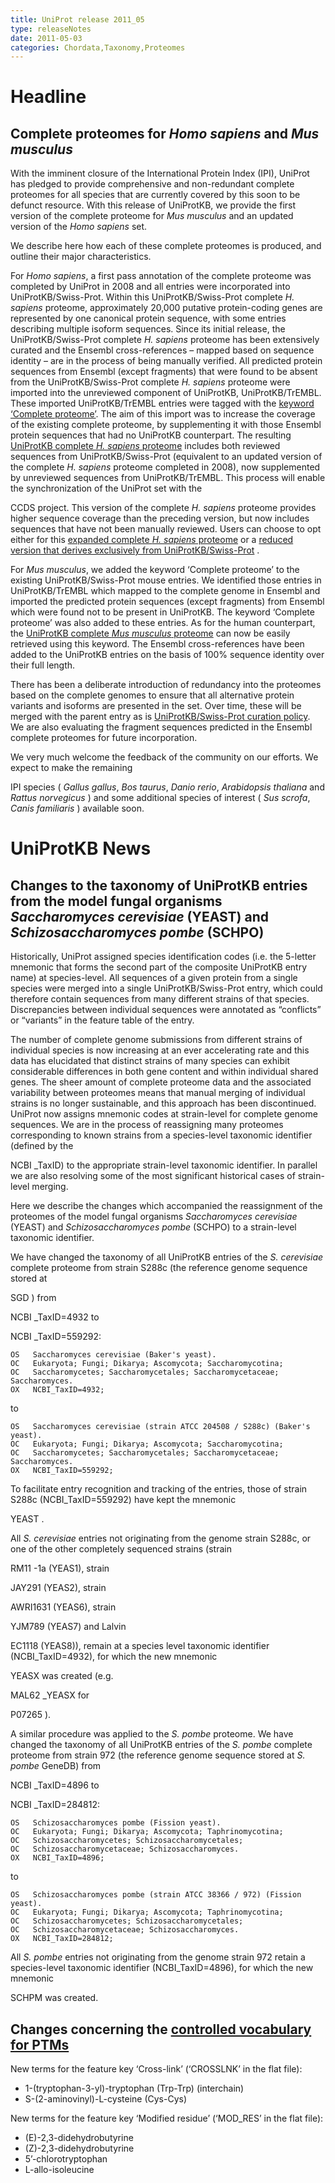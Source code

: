 ```yaml
---
title: UniProt release 2011_05
type: releaseNotes
date: 2011-05-03
categories: Chordata,Taxonomy,Proteomes
---
```


# Headline

## Complete proteomes for _Homo sapiens_ and _Mus musculus_

With the imminent closure of the International Protein Index (IPI), UniProt has pledged to provide comprehensive and non-redundant complete proteomes for all species that are currently covered by this soon to be defunct resource. With this release of UniProtKB, we provide the first version of the complete proteome for _Mus musculus_ and an updated version of the _Homo sapiens_ set.

We describe here how each of these complete proteomes is produced, and outline their major characteristics.

For _Homo sapiens_, a first pass annotation of the complete proteome was completed by UniProt in 2008 and all entries were incorporated into UniProtKB/Swiss-Prot. Within this UniProtKB/Swiss-Prot complete _H. sapiens_ proteome, approximately 20,000 putative protein-coding genes are represented by one canonical protein sequence, with some entries describing multiple isoform sequences. Since its initial release, the UniProtKB/Swiss-Prot complete _H. sapiens_ proteome has been extensively curated and the Ensembl cross-references – mapped based on sequence identity – are in the process of being manually verified. All predicted protein sequences from Ensembl (except fragments) that were found to be absent from the UniProtKB/Swiss-Prot complete _H. sapiens_ proteome were imported into the unreviewed component of UniProtKB, UniProtKB/TrEMBL. These imported UniProtKB/TrEMBL entries were tagged with the [keyword ‘Complete proteome’](http://www.uniprot.org/keywords/KW-0181). The aim of this import was to increase the coverage of the existing complete proteome, by supplementing it with those Ensembl protein sequences that had no UniProtKB counterpart. The resulting [UniProtKB complete _H. sapiens_ proteome](http://www.uniprot.org/uniprotkb?query=organism:9606+keyword:181) includes both reviewed sequences from UniProtKB/Swiss-Prot (equivalent to an updated version of the complete _H. sapiens_ proteome completed in 2008), now supplemented by unreviewed sequences from UniProtKB/TrEMBL. This process will enable the synchronization of the UniProt set with the

CCDS project. This version of the complete _H. sapiens_ proteome provides higher sequence coverage than the preceding version, but now includes sequences that have not been manually reviewed. Users can choose to opt either for this [expanded complete _H. sapiens_ proteome](http://www.uniprot.org/uniprotkb?query=organism:9606+keyword:181) or a [reduced version that derives exclusively from UniProtKB/Swiss-Prot](http://www.uniprot.org/uniprotkb?query=organism:9606+keyword:181+reviewed:true) .

For _Mus musculus_, we added the keyword ‘Complete proteome’ to the existing UniProtKB/Swiss-Prot mouse entries. We identified those entries in UniProtKB/TrEMBL which mapped to the complete genome in Ensembl and imported the predicted protein sequences (except fragments) from Ensembl which were found not to be present in UniProtKB. The keyword ‘Complete proteome’ was also added to these entries. As for the human counterpart, the [UniProtKB complete _Mus musculus_ proteome](http://www.uniprot.org/uniprotkb?query=taxonomy_id:10090+keyword:181) can now be easily retrieved using this keyword. The Ensembl cross-references have been added to the UniProtKB entries on the basis of 100% sequence identity over their full length.

There has been a deliberate introduction of redundancy into the proteomes based on the complete genomes to ensure that all alternative protein variants and isoforms are presented in the set. Over time, these will be merged with the parent entry as is [UniProtKB/Swiss-Prot curation policy](http://www.uniprot.org/help/redundancy). We are also evaluating the fragment sequences predicted in the Ensembl complete proteomes for future incorporation.

We very much welcome the feedback of the community on our efforts. We expect to make the remaining

IPI species ( _Gallus gallus_, _Bos taurus_, _Danio rerio_, _Arabidopsis thaliana_ and _Rattus norvegicus_ ) and some additional species of interest ( _Sus scrofa_, _Canis familiaris_ ) available soon.

# UniProtKB News

## Changes to the taxonomy of UniProtKB entries from the model fungal organisms _Saccharomyces cerevisiae_ (YEAST) and _Schizosaccharomyces pombe_ (SCHPO)

Historically, UniProt assigned species identification codes (i.e. the 5-letter mnemonic that forms the second part of the composite UniProtKB entry name) at species-level. All sequences of a given protein from a single species were merged into a single UniProtKB/Swiss-Prot entry, which could therefore contain sequences from many different strains of that species. Discrepancies between individual sequences were annotated as “conflicts” or “variants” in the feature table of the entry.

The number of complete genome submissions from different strains of individual species is now increasing at an ever accelerating rate and this data has elucidated that distinct strains of many species can exhibit considerable differences in both gene content and within individual shared genes. The sheer amount of complete proteome data and the associated variability between proteomes means that manual merging of individual strains is no longer sustainable, and this approach has been discontinued. UniProt now assigns mnemonic codes at strain-level for complete genome sequences. We are in the process of reassigning many proteomes corresponding to known strains from a species-level taxonomic identifier (defined by the

NCBI \_TaxID) to the appropriate strain-level taxonomic identifier. In parallel we are also resolving some of the most significant historical cases of strain-level merging.

Here we describe the changes which accompanied the reassignment of the proteomes of the model fungal organisms _Saccharomyces cerevisiae_ (YEAST) and _Schizosaccharomyces pombe_ (SCHPO) to a strain-level taxonomic identifier.

We have changed the taxonomy of all UniProtKB entries of the _S. cerevisiae_ complete proteome from strain S288c (the reference genome sequence stored at

SGD ) from

NCBI \_TaxID=4932 to

NCBI \_TaxID=559292:

    OS   Saccharomyces cerevisiae (Baker's yeast).
    OC   Eukaryota; Fungi; Dikarya; Ascomycota; Saccharomycotina;
    OC   Saccharomycetes; Saccharomycetales; Saccharomycetaceae; Saccharomyces.
    OX   NCBI_TaxID=4932;

to

    OS   Saccharomyces cerevisiae (strain ATCC 204508 / S288c) (Baker's yeast).
    OC   Eukaryota; Fungi; Dikarya; Ascomycota; Saccharomycotina;
    OC   Saccharomycetes; Saccharomycetales; Saccharomycetaceae; Saccharomyces.
    OX   NCBI_TaxID=559292;

To facilitate entry recognition and tracking of the entries, those of strain S288c (NCBI_TaxID=559292) have kept the mnemonic

YEAST .

All _S. cerevisiae_ entries not originating from the genome strain S288c, or one of the other completely sequenced strains (strain

RM11 -1a (YEAS1), strain

JAY291 (YEAS2), strain

AWRI1631 (YEAS6), strain

YJM789 (YEAS7) and Lalvin

EC1118 (YEAS8)), remain at a species level taxonomic identifier (NCBI_TaxID=4932), for which the new mnemonic

YEASX was created (e.g.

MAL62 \_YEASX for

P07265 ).

A similar procedure was applied to the _S. pombe_ proteome. We have changed the taxonomy of all UniProtKB entries of the _S. pombe_ complete proteome from strain 972 (the reference genome sequence stored at _S. pombe_ GeneDB) from

NCBI \_TaxID=4896 to

NCBI \_TaxID=284812:

    OS   Schizosaccharomyces pombe (Fission yeast).
    OC   Eukaryota; Fungi; Dikarya; Ascomycota; Taphrinomycotina;
    OC   Schizosaccharomycetes; Schizosaccharomycetales;
    OC   Schizosaccharomycetaceae; Schizosaccharomyces.
    OX   NCBI_TaxID=4896;

to

    OS   Schizosaccharomyces pombe (strain ATCC 38366 / 972) (Fission yeast).
    OC   Eukaryota; Fungi; Dikarya; Ascomycota; Taphrinomycotina;
    OC   Schizosaccharomycetes; Schizosaccharomycetales;
    OC   Schizosaccharomycetaceae; Schizosaccharomyces.
    OX   NCBI_TaxID=284812;

All _S. pombe_ entries not originating from the genome strain 972 retain a species-level taxonomic identifier (NCBI_TaxID=4896), for which the new mnemonic

SCHPM was created.

## Changes concerning the [controlled vocabulary for PTMs](https://ftp.uniprot.org/pub/databases/uniprot/current_release/knowledgebase/complete/docs/ptmlist)

New terms for the feature key ‘Cross-link’ (‘CROSSLNK’ in the flat file):

- 1-(tryptophan-3-yl)-tryptophan (Trp-Trp) (interchain)
- S-(2-aminovinyl)-L-cysteine (Cys-Cys)

New terms for the feature key ‘Modified residue’ (‘MOD_RES’ in the flat file):

- (E)-2,3-didehydrobutyrine
- (Z)-2,3-didehydrobutyrine
- 5’-chlorotryptophan
- L-allo-isoleucine
